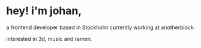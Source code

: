 # hey! i'm johan,
a frontend developer based in Stockholm currently working at anotherblock.

interested in 3d, music and ramen.
